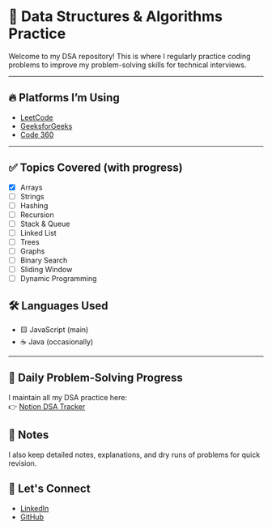 # 📘 Data Structures & Algorithms Practice

Welcome to my DSA repository! This is where I regularly practice coding problems to improve my problem-solving skills for technical interviews.

---

## 🔥 Platforms I’m Using

- [LeetCode](https://leetcode.com/u/sahbaz23/)
- [GeeksforGeeks](https://www.geeksforgeeks.org/user/amdsah8zuh/)
- [Code 360](https://www.naukri.com/code360/profile/53fe33dd-fd9b-475d-81b6-66e256c6978d)

---

## ✅ Topics Covered (with progress)

- [x] Arrays
- [ ] Strings
- [ ] Hashing
- [ ] Recursion
- [ ] Stack & Queue
- [ ] Linked List
- [ ] Trees
- [ ] Graphs
- [ ] Binary Search
- [ ] Sliding Window
- [ ] Dynamic Programming

## 🛠️ Languages Used

- 🟨 JavaScript (main)
- ☕ Java (occasionally)

---


## 📅 Daily Problem-Solving Progress  
I maintain all my DSA practice here:  
👉 [Notion DSA Tracker](https://www.notion.so/2347299e61f2807ca8c3dfdb314aabc3?v=2347299e61f280ecbad4000ca2b82062)  

## 📝 Notes  
I also keep detailed notes, explanations, and dry runs of problems for quick revision.


## 🤝 Let's Connect

- [LinkedIn](https://www.linkedin.com/in/sahbaz-alam-a95680262/)
- [GitHub](https://github.com/mdsahbazkhan)

